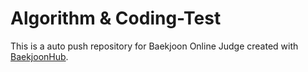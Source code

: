 # Algorithm & Coding-Test
This is a auto push repository for Baekjoon Online Judge created with [BaekjoonHub](https://github.com/BaekjoonHub/BaekjoonHub).
